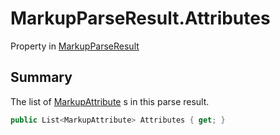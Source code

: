 # MarkupParseResult.Attributes

Property in [MarkupParseResult](/docs/api/csharp/yarn.markup.markupparseresult.md)

## Summary


The list of  [MarkupAttribute](yarn.markup.markupattribute.md) s in this parse
result.


```csharp
public List<MarkupAttribute> Attributes { get; }
```

